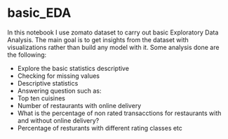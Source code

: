 # basic_EDA

In this notebook I use zomato dataset to carry out basic Exploratory Data Analysis. The main goal is to get insights from the dataset with visualizations rather
than build any model with it. Some analysis done are the following:

* Explore the basic statistics descriptive
* Checking for missing values
* Descriptive statistics 
* Answering question such as:
 * Top ten cuisines
 * Number of restaurants with online delivery
 * What is the percentage of non rated transacctions for restaurants with and without online delivery?
 * Percentage of resturants with different rating classes etc
